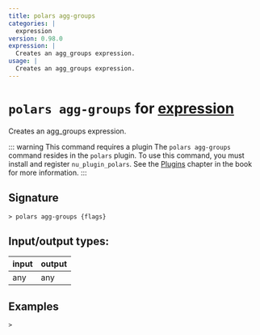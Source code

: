 ```yaml
---
title: polars agg-groups
categories: |
  expression
version: 0.98.0
expression: |
  Creates an agg_groups expression.
usage: |
  Creates an agg_groups expression.
---
```

<!-- This file is automatically generated. Please edit the command in https://github.com/nushell/nushell instead. -->

# `polars agg-groups` for [expression](/commands/categories/expression.md)

<div class='command-title'>Creates an agg_groups expression.</div>

::: warning This command requires a plugin
The `polars agg-groups` command resides in the `polars` plugin.
To use this command, you must install and register `nu_plugin_polars`.
See the [Plugins](/book/plugins.html) chapter in the book for more information.
:::

## Signature

```> polars agg-groups {flags} ```


## Input/output types:

| input | output |
| ----- | ------ |
| any   | any    |

## Examples


```nu
>

```

